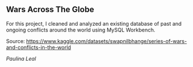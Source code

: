 ## Wars Across The Globe

For this project, I cleaned and analyzed an existing database of past and ongoing conflicts around the world using MySQL Workbench. 

Source: https://www.kaggle.com/datasets/swapnilbhange/series-of-wars-and-conflicts-in-the-world

_Paulina Leal_
